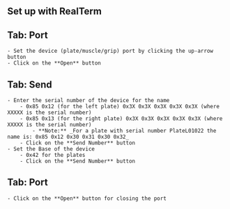 ## Set up with RealTerm

## Tab: Port
	- Set the device (plate/muscle/grip) port by clicking the up-arrow button
	- Click on the **Open** button
	
## Tab: Send
	- Enter the serial number of the device for the name
		- 0x85 0x12 (for the left plate) 0x3X 0x3X 0x3X 0x3X 0x3X (where XXXXX is the serial number)
		- 0x85 0x13 (for the right plate) 0x3X 0x3X 0x3X 0x3X 0x3X (where XXXXX is the serial number)
			- **Note:** _For a plate with serial number PlateL01022 the name is: 0x85 0x12 0x30 0x31 0x30 0x32_	
		- Click on the **Send Number** button	
	- Set the Base of the device 
		- 0x42 for the plates
		- Click on the **Send Number** button
		
## Tab: Port
	- Click on the **Open** button for closing the port
	
